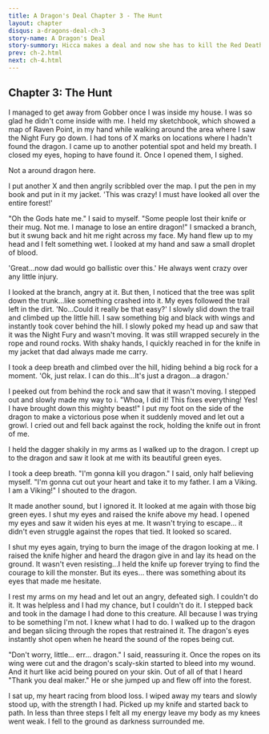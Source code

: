 ```yaml
---
title: A Dragon's Deal Chapter 3 - The Hunt
layout: chapter
disqus: a-dragons-deal-ch-3
story-name: A Dragon's Deal
story-summory: Hicca makes a deal and now she has to kill the Red Death or she will turn into a dragon. X-Jinxa-X's A Dragons Deal. Thx X-Jinxa-X for giving me this story. Female Hiccup.
prev: ch-2.html
next: ch-4.html
---
```


## Chapter 3: The Hunt ##

I managed to get away from Gobber once I was inside my house. I was so glad he didn't come inside with me. I held my sketchbook, which showed a map of Raven Point, in my hand while walking around the area where I saw the Night Fury go down. I had tons of X marks on locations where I hadn't found the dragon. I came up to another potential spot and held my breath. I closed my eyes, hoping to have found it. Once I opened them, I sighed.

Not a around dragon here.

I put another X and then angrily scribbled over the map. I put the pen in my book and put in it my jacket. 'This was crazy! I must have looked all over the entire forest!'

"Oh the Gods hate me." I said to myself. "Some people lost their knife or their mug. Not me. I manage to lose an entire dragon!" I smacked a branch, but it swung back and hit me right across my face. My hand flew up to my head and I felt something wet. I looked at my hand and saw a small droplet of blood.

'Great…now dad would go ballistic over this.' He always went crazy over any little injury.

I looked at the branch, angry at it. But then, I noticed that the tree was split down the trunk…like something crashed into it. My eyes followed the trail left in the dirt. 'No...Could it really be that easy?' I slowly slid down the trail and climbed up the little hill. I saw something big and black with wings and instantly took cover behind the hill. I slowly poked my head up and saw that it was the Night Fury and wasn't moving. It was still wrapped securely in the rope and round rocks. With shaky hands, I quickly reached in for the knife in my jacket that dad always made me carry.

I took a deep breath and climbed over the hill, hiding behind a big rock for a moment. 'Ok, just relax. I can do this…It's just a dragon...a dragon.'

I peeked out from behind the rock and saw that it wasn't moving. I stepped out and slowly made my way to i. "Whoa, I did it! This fixes everything! Yes! I have brought down this mighty beast!" I put my foot on the side of the dragon to make a victorious pose when it suddenly moved and let out a growl. I cried out and fell back against the rock, holding the knife out in front of me.

I held the dagger shakily in my arms as I walked up to the dragon. I crept up to the dragon and saw it look at me with its beautiful green eyes.

I took a deep breath. "I'm gonna kill you dragon." I said, only half believing myself. "I'm gonna cut out your heart and take it to my father. I am a Viking. I am a Viking!" I shouted to the dragon.

It made another sound, but I ignored it. It looked at me again with those big green eyes. I shut my eyes and raised the knife above my head. I opened my eyes and saw it widen his eyes at me. It wasn't trying to escape... it didn't even struggle against the ropes that tied. It looked so scared.

I shut my eyes again, trying to burn the image of the dragon looking at me. I raised the knife higher and heard the dragon give in and lay its head on the ground. It wasn't even resisting...I held the knife up forever trying to find the courage to kill the monster. But its eyes… there was something about its eyes that made me hesitate.

I rest my arms on my head and let out an angry, defeated sigh. I couldn't do it. It was helpless and I had my chance, but I couldn't do it. I stepped back and took in the damage I had done to this creature. All because I was trying to be something I'm not. I knew what I had to do. I walked up to the dragon and began slicing through the ropes that restrained it. The dragon's eyes instantly shot open when he heard the sound of the ropes being cut.

"Don't worry, little... err… dragon." I said, reassuring it. Once the ropes on its wing were cut and the dragon's scaly-skin started to bleed into my wound. And it hurt like acid being poured on your skin. Out of all of that I heard "Thank you deal maker." He or she jumped up and flew off into the forest.

I sat up, my heart racing from blood loss. I wiped away my tears and slowly stood up, with the strength I had. Picked up my knife and started back to path. In less than three steps I felt all my energy leave my body as my knees went weak. I fell to the ground as darkness surrounded me.
